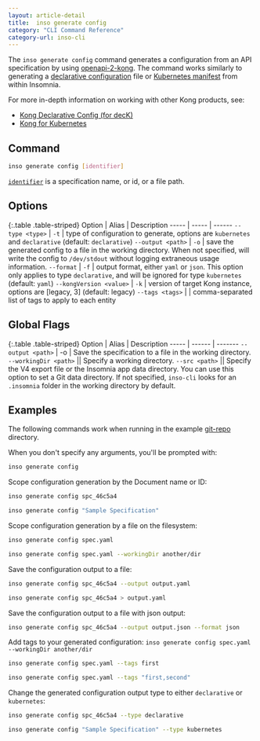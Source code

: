 ```yaml
---
layout: article-detail
title:  inso generate config
category: "CLI Command Reference"
category-url: inso-cli
---
```


The `inso generate config` command generates a configuration from an API specification by using [openapi-2-kong](https://github.com/Kong/insomnia/tree/develop/packages/openapi-2-kong). The command works similarly to generating a [declarative configuration](/insomnia/declarative-config) file or [Kubernetes manifest](/insomnia/kong-for-kubernetes) from within Insomnia.

For more in-depth information on working with other Kong products, see:

* [Kong Declarative Config (for decK)](/insomnia/declarative-config/)
* [Kong for Kubernetes](/insomnia/kong-for-kubernetes)

## Command

```bash
inso generate config [identifier]
```

[`identifier`](/inso-cli/introduction/#the-identifier-argument) is a specification name, or id, or a file path.

## Options

{:.table .table-striped}
Option | Alias | Description
----- | ----- | ------
`--type <type>` | `-t` | type of configuration to generate, options are `kubernetes` and `declarative` (default: `declarative`)
`--output <path>` | `-o` | save the generated config to a file in the working directory. When not specified, will write the config to `/dev/stdout` without logging extraneous usage information.
`--format` | `-f` | output format, either `yaml` or `json`. This option only applies to type `declarative`, and will be ignored for type `kubernetes` (default: `yaml`)
`--kongVersion <value>` | `-k` | version of target Kong instance, options are [legacy, 3] (default: legacy)
`--tags <tags>` | | comma-separated list of tags to apply to each entity

## Global Flags

{:.table .table-striped}
Option  | Alias | Description
----- | ------ | -------
`--output <path>` | -o | Save the specification to a file in the working directory.
`--workingDir <path>` || Specify a working directory.
`--src <path>` || Specify the V4 export file or the Insomnia app data directory. You can use this option to set a Git data directory. If not specified, `inso-cli` looks for an `.insomnia` folder in the working directory by default.

## Examples

The following commands work when running in the example [git-repo](https://github.com/Kong/insomnia/tree/develop/packages/insomnia-inso/src/db/fixtures/git-repo) directory.

When you don't specify any arguments, you'll be prompted with:

```bash
inso generate config
```

Scope configuration generation by the Document name or ID:

```bash
inso generate config spc_46c5a4
```

```bash
inso generate config "Sample Specification"
```

Scope configuration generation by a file on the filesystem:

```bash
inso generate config spec.yaml
```

```bash
inso generate config spec.yaml --workingDir another/dir
```

Save the configuration output to a file:

```bash
inso generate config spc_46c5a4 --output output.yaml
```

```bash
inso generate config spc_46c5a4 > output.yaml
```

Save the configuration output to a file with json output:

```bash
inso generate config spc_46c5a4 --output output.json --format json
```

Add tags to your generated configuration:
`inso generate config spec.yaml --workingDir another/dir`

```bash
inso generate config spec.yaml --tags first
```

```bash
inso generate config spec.yaml --tags "first,second"
```

Change the generated configuration output type to either `declarative` or `kubernetes`:

```bash
inso generate config spc_46c5a4 --type declarative
```

```bash
inso generate config "Sample Specification" --type kubernetes
```
